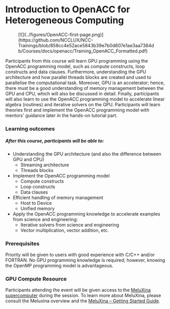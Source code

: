 # Introduction to OpenACC for Heterogeneous Computing 

<figure markdown>
[![](../figures/OpenACC-first-page.png)](https://github.com/NCCLUX/NCC-Trainings/blob/858cc4e52ace5843b39e7b0d607e1ae3aa7384db/Courses/docs/openacc/Training_OpenACC_Formatted.pdf)
<figcaption></figcaption>
</figure>

Participants from this course will learn GPU programming using the OpenACC programming model,
such as compute constructs, loop constructs and data clauses.
Furthermore, understanding the GPU architecture and how parallel threads blocks are created and used to parallelise the computational task.
Moreover, GPU is an accelerator; hence, there must be a good understanding of memory management between the GPU and CPU, which will also be discussed in detail.
Finally, participants will also learn to use the OpenACC programming model to accelerate linear algebra (routines) and iterative solvers on the GPU.
Participants will learn theories first and implement the OpenACC programming model with mentors' guidance later in the hands-on tutorial part.

### Learning outcomes 
##### After this course, participants will be able to: 
 - Understanding the GPU architecture (and also the difference between GPU and CPU)
    - Streaming architecture 
    - Threads blocks 
- Implement the OpenACC programming model  
    - Compute constructs  
    - Loop constructs 
    - Data clauses
- Efficient handling of memory management  
    - Host to Device 
    - Unified memory 
- Apply the OpenACC programming knowledge to accelerate examples from science and engineering: 
    - Iterative solvers from science and engineering  
    - Vector multiplication, vector addition, etc.

### Prerequisites 
Priority will be given to users with good experience with C/C++ and/or FORTRAN.
No GPU programming knowledge is required; however, knowing the OpenMP programming model is advantageous. 

### GPU Compute Resource
Participants attending the event will be given access to the [MeluXina supercomputer](https://luxprovide.lu/) during the session.
To learn more about MeluXina, please consult the Meluxina overview and the [MeluXina – Getting Started Guide](https://docs.lxp.lu/).
